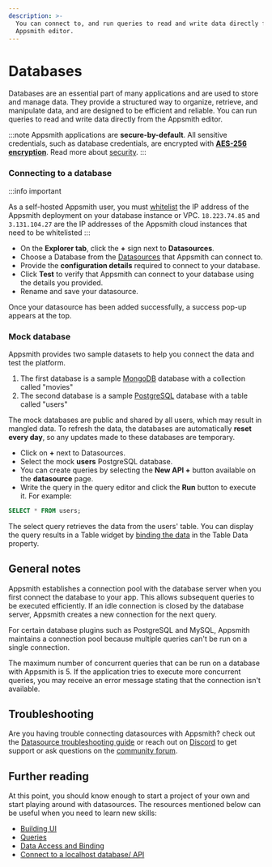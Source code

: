 ```yaml
---
description: >-
  You can connect to, and run queries to read and write data directly from the
  Appsmith editor.
---
```


# Databases

Databases are an essential part of many applications and are used to store and manage data. They provide a structured way to organize, retrieve, and manipulate data, and are designed to be efficient and reliable. You can run queries to read and write data directly from the Appsmith editor. 

:::note
Appsmith applications are **secure-by-default**. All sensitive credentials, such as database credentials, are encrypted with [**AES-256 encryption**](https://en.wikipedia.org/wiki/Advanced_Encryption_Standard). Read more about [security](/product/security#security-measures-within-appsmith). 
:::


### Connecting to a database


:::info important

As a self-hosted Appsmith user, you must [whitelist](https://docs.appsmith.com/learning-and-resources/how-to-guides/aws-whitelist) the IP address of the Appsmith deployment on your database instance or VPC. `18.223.74.85` and `3.131.104.27` are the IP addresses of the Appsmith cloud instances that need to be whitelisted
:::


* On the **Explorer tab**, click the **+** sign next to **Datasources**. 
* Choose a Database from the [Datasources](/reference/datasources/) that Appsmith can connect to.
* Provide the **configuration details** required to connect to your database. 
* Click **Test** to verify that Appsmith can connect to your database using the details you provided.
* Rename and save your datasource.

<VideoEmbed host="youtube" videoId="sJIxtXInV14" title="How to connect to a datasource" caption="How to connect to a datasource | Example"/>


Once your datasource has been added successfully, a success pop-up appears at the top. 

### Mock database


Appsmith provides two sample datasets to help you connect the data and test the platform. 

1. The first database is a sample [MongoDB](/reference/datasources/querying-mongodb/) database with a collection called "movies"
2. The second database is a sample [PostgreSQL](/reference/datasources/querying-postgres) database with a table called "users"

The mock databases are public and shared by all users, which may result in mangled data. To refresh the data, the databases are automatically **reset every day**, so any updates made to these databases are temporary.

<VideoEmbed host="youtube" videoId="TrV8h_Dvhbg" title="Using A Sample Database " caption="How to use mock database | Example"/>

* Click on **+** next to Datasources.
* Select the mock **users** PostgreSQL database.
* You can create queries by selecting the **New API +** button available on the **datasource** page.
* Write the query in the query editor and click the **Run** button to execute it. For example:

```sql
SELECT * FROM users;
```
The select query retrieves the data from the users' table. You can display the query results in a Table widget by [binding the data](/core-concepts/data-access-and-binding/displaying-data-read#displaying-data-in-a-widget) in the Table Data property.


## General notes
Appsmith establishes a connection pool with the database server when you first connect the database to your app. This allows subsequent queries to be executed efficiently. If an idle connection is closed by the database server, Appsmith creates a new connection for the next query.

For certain database plugins such as PostgreSQL and MySQL, Appsmith maintains a connection pool because multiple queries can't be run on a single connection.

The maximum number of concurrent queries that can be run on a database with Appsmith is 5. If the application tries to execute more concurrent queries, you may receive an error message stating that the connection isn't available.


## Troubleshooting
Are you having trouble connecting datasources with Appsmith? check out the [Datasource troubleshooting guide](/help-and-support/troubleshooting-guide/action-errors/datasource-errors) or reach out on [Discord](https://discord.com/invite/rBTTVJp) to get support or ask questions on the [community forum](https://community.appsmith.com/).


## Further reading

At this point, you should know enough to start a project of your own and start playing around with datasources. The resources mentioned below can be useful when you need to learn new skills:

* [Building UI](/core-concepts/building-ui/)
* [Queries](/core-concepts/data-access-and-binding/querying-a-database/)
* [Data Access and Binding](/core-concepts/data-access-and-binding)
* [Connect to a localhost database/ API](/advanced-concepts/more/how-to-work-with-local-apis-on-appsmith)



